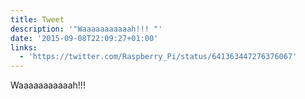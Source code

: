 ```yaml
---
title: Tweet
description: '"Waaaaaaaaaaah!!! "'
date: '2015-09-08T22:09:27+01:00'
links:
  - 'https://twitter.com/Raspberry_Pi/status/641363447276376067'
---
```

Waaaaaaaaaaah!!! 
